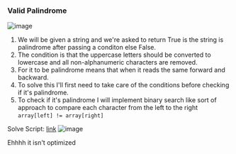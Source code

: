 <h3> Valid Palindrome </h3>

![image](https://github.com/h4ckyou/h4ckyou.github.io/assets/127159644/14b415f8-86ee-4630-84e1-8807b46d7a45)

1. We will be given a string and we're asked to return True is the string is palindrome after passing a conditon else False.
2. The condition is that the uppercase letters should be converted to lowercase and all non-alphanumeric characters are removed. 
3. For it to be palindrome means that when it reads the same forward and backward.
4. To solve this I'll first need to take care of the conditions before checking if it's palindrome.
5. To check if it's palindrome I will implement binary search like sort of approach to compare each character from the left to the right `array[left] != array[right]` 

Solve Script: [link](https://github.com/h4ckyou/h4ckyou.github.io/blob/main/posts/programming/Leetcode/Valid%20Palindrome/solve.py)
![image](https://github.com/h4ckyou/h4ckyou.github.io/assets/127159644/5bf61bb6-176a-4b63-aca7-93db35d16032)

Ehhhh it isn't optimized
